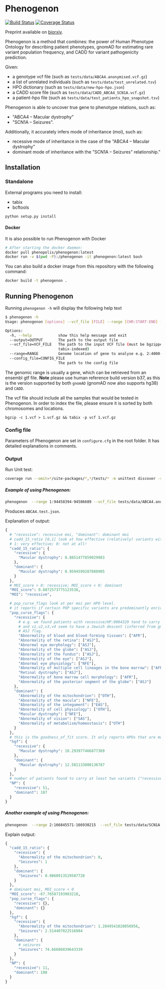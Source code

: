 # Phenogenon
[![Build Status](https://travis-ci.com/phenopolis/phenogenon.svg?branch=master)](https://travis-ci.com/phenopolis/phenogenon)
[![Coverage Status](https://coveralls.io/repos/github/phenopolis/phenogenon/badge.svg?branch=master)](https://coveralls.io/github/phenopolis/phenogenon?branch=master)

Preprint available on [biorxiv](https://www.biorxiv.org/content/early/2018/07/11/367292).

Phenogenon is a method that combines: the power of Human Phenotype Ontology for describing patient phenotypes, gnomAD for estimating rare variant population frequency, and CADD for variant pathogenicity prediction.

Given:
* a genotype vcf file (such as `tests/data/ABCA4.anonymised.vcf.gz`)
* a list of unrelated individuals (such as `tests/data/test_unrelated.tsv`)
* HPO dictionary (such as `tests/data/new-hpo-hpo.json`)
* a CADD score file (such as `tests/data/CADD_ABCA4_SCN1A.vcf.gz`)
* a patient-hpo file (such as `tests/data/test_patients_hpo_snapshot.tsv`)

Phenogenon is able to uncover true gene to phenotype relations, such as:
* "ABCA4 – Macular dystrophy"
* "SCN1A – Seizures".

Additionally, it accurately infers mode of inheritance (moi), such as:
* recessive mode of inheritance in the case of the "ABCA4 – Macular dystrophy"
* dominant mode of inheritance with the "SCN1A – Seizures" relationship."




## Installation


### Standalone
External programs you need to install:
* tabix
* bcftools

```bash
python setup.py install
```

#### Docker

It is also possible to run Phenogenon with Docker

```bash
# After starting the docker daemon:
docker pull phenopolis/phenogenon:latest
docker run -v $(pwd -P):/phenogenon -it phenogenon:latest bash
```

You can also build a docker image from this repository with the following command:

```bash
docker build -t phenogenon .
```

## Running Phenogenon

Running `phenogenon -h` will display the following help text

```bash
$ phenogenon -h
Usage: phenogenon [options] --vcf_file [FILE] --range [CHR:START-END] --output [FILE]

Options:
  -h, --help            show this help message and exit
  --output=OUTPUT       The path to the output file
  --vcf_file=VCF_FILE   The path to the input VCF file (must be bgzipped and
                        tabix-indexed)
  --range=RANGE         Genome location of gene to analyse e.g. 2:4000-6000
  --config_file=CONFIG_FILE
                        The path to the config file
```

The genomic range is usually a gene, which can be retrieved from an ensembl gtf file.
**Note** please use human reference build version b37, as this is the version supported by both `gnomAD` (gnomAD now also supports hg38) and `CADD`.

The vcf file should include all the samples that would be tested in Phenogenon. In order to index the file, please ensure it is sorted by both chromosomes and locations.
```
bgzip -c 1.vcf > 1.vcf.gz && tabix -p vcf 1.vcf.gz
```

### Config file
Parameters of Phenogenon are set in `configure.cfg` in the root folder.
It has detailed explanations in comments.

### Output
Run Unit test:
```bash
coverage run --omit=*/site-packages/*,*/tests/* -m unittest discover -s tests
```

##### Example of using Phenogenon:
```bash
phenogenon  --range 1:94458394-94586689 --vcf_file tests/data/ABCA4.anonymised.vcf.gz --output ABCA4.test.json
```
Produces `ABCA4.test.json`.

Explanation of output:
```python
{
  # "recessive": recessive moi, "dominant": dominant moi
  # cadd_15_ratio [0,1] look at how effective (relatively) variants with CADD phred score >=15 contribute to hgf
  # 1: very effective; 0: not at all!
  "cadd_15_ratio": {
    "recessive": {
      "Macular dystrophy": 0.8851477859029983
    },
    "dominant": {
      "Macular dystrophy": 0.9594599287088905
    }
  },
  # MOI_score > 0: recessive; MOI_score < 0: dominant
  "MOI_score": 0.8872573775123538,
  "MOI": "recessive",

  # pop_curse_flags look at per moi per HPO level.
  # it reports if certain POP specific variants are predominantly enriched in a group with moi/HPO
  "pop_curse_flags": {
    "recessive": {
      # e.g. we found patients with recessive/HP:0004329 tend to carry variants v1,v2,v3,v4
      # and v1,v2,v3,v4 seem to have a Jewish descent (inferred from gnomad), it then raises a 
      # ASJ flag.
      "Abnormality of blood and blood-forming tissues": ["AFR"], 
      "Abnormality of the retina": ["ASJ"],
      "Abnormal eye morphology": ["ASJ"], 
      "Abnormality of the globe": ["ASJ"], 
      "Abnormality of the fundus": ["ASJ"], 
      "Abnormality of the eye": ["ASJ"], 
      "Abnormal eye physiology": ["NFE"], 
      "Abnormality of multiple cell lineages in the bone marrow": ["AFR"], 
      "Retinal dystrophy": ["ASJ"], 
      "Abnormality of bone marrow cell morphology": ["AFR"], 
      "Abnormality of the posterior segment of the globe": ["ASJ"]
    }, 
    "dominant": {
      "Abnormality of the mitochondrion": ["OTH"], 
      "Abnormality of the macula": ["NFE"], 
      "Abnormality of the integument": ["EAS"], 
      "Abnormality of cell physiology": ["OTH"], 
      "Macular dystrophy": ["NFE"], 
      "Abnormality of vision": ["SAS"], 
      "Abnormality of metabolism/homeostasis": ["OTH"]
    }
  },
  # this is the goodness_of_fit score. It only reports HPOs that are most relevant.
  "hgf": {
    "recessive": {
      "Macular dystrophy": 10.293977466877369
    },
    "dominant": {
      "Macular dystrophy": 12.581133080136787
    }
  },
  # number of patients found to carry at least two variants ("recessive") and at least one variant ("dominant")
  "NP": {
    "recessive": 51,
    "dominant": 187
  }
}
```

##### Another example of using Phenogenon:
```bash
phenogenon  --range 2:166845571-166930215  --vcf_file tests/data/SCN1A.anonymised.vcf.gz --output SCN1A.test.json
```
Explain output:
```python
{
  "cadd_15_ratio": {
    "recessive": {
      "Abnormality of the mitochondrion": 0,
      "Seizures": 1
    },
    "dominant": {
      "Seizures": 0.9860913529587728
    }
  },
  # dominant moi, MOI_score < 0
  "MOI_score": -67.76587193983218,
  "pop_curse_flags": {
    "recessive": {},
    "dominant": {}
  },
  "hgf": {
    "recessive": {
      "Abnormality of the mitochondrion": 1.2849541828056956,
      "Seizures": 2.514407022516984
    },
    "dominant": {
      # seizures
      "Seizures": 74.66686039643339
    }
  },
  "NP": {
    "recessive": 11,
    "dominant": 108
  }
}
```
